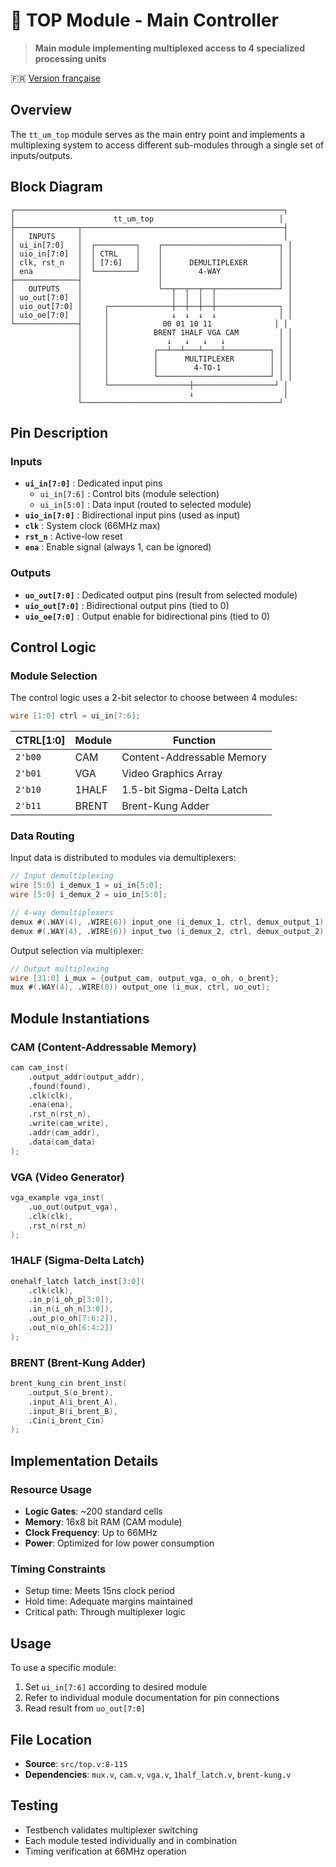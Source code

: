 # 🔀 TOP Module - Main Controller

> **Main module implementing multiplexed access to 4 specialized processing units**

🇫🇷 [Version française](top_FR.md)

## Overview

The `tt_um_top` module serves as the main entry point and implements a multiplexing system to access different sub-modules through a single set of inputs/outputs.

## Block Diagram

```
┌────────────────────────────────────────────────────────────┐
│                      tt_um_top                            │
├──────────────┬─────────────────────────────────────────────┤
│   INPUTS     │                                             │
│ ui_in[7:0]   │  ┌─────────┐    ┌──────────────────────────┐ │
│ uio_in[7:0]  │  │ CTRL    │    │                          │ │
│ clk, rst_n   │  │ [7:6]   │    │      DEMULTIPLEXER       │ │
│ ena          │  └─────────┘    │        4-WAY             │ │
├──────────────┤                 │                          │ │
│   OUTPUTS    │                 └──┬──┬──┬──┬──────────────┘ │
│ uo_out[7:0]  │                    │  │  │  │                │
│ uio_out[7:0] │     ┌──────────────┼──┼──┼──┼──────────────┐ │
│ uio_oe[7:0]  │     │              ↓  ↓  ↓  ↓              │ │
└──────────────┤     │            00 01 10 11              │ │
               │     │          BRENT 1HALF VGA CAM         │ │
               │     │             ↓   ↓   ↓   ↓            │ │
               │     │          ┌──┴──┴───┴────┴──────────┐ │ │
               │     │          │      MULTIPLEXER        │ │ │
               │     │          │        4-TO-1           │ │ │
               │     │          └─────────────────────────┘ │ │
               │     └──────────────────┼──────────────────┘ │
               │                        ↓                    │
               └────────────────────────────────────────────┘
```

## Pin Description

### Inputs
- **`ui_in[7:0]`** : Dedicated input pins
  - `ui_in[7:6]` : Control bits (module selection)
  - `ui_in[5:0]` : Data input (routed to selected module)
- **`uio_in[7:0]`** : Bidirectional input pins (used as input)
- **`clk`** : System clock (66MHz max)
- **`rst_n`** : Active-low reset
- **`ena`** : Enable signal (always 1, can be ignored)

### Outputs
- **`uo_out[7:0]`** : Dedicated output pins (result from selected module)
- **`uio_out[7:0]`** : Bidirectional output pins (tied to 0)
- **`uio_oe[7:0]`** : Output enable for bidirectional pins (tied to 0)

## Control Logic

### Module Selection

The control logic uses a 2-bit selector to choose between 4 modules:

```verilog
wire [1:0] ctrl = ui_in[7:6];
```

| CTRL[1:0] | Module | Function |
|-----------|--------|----------|
| `2'b00` | CAM | Content-Addressable Memory |
| `2'b01` | VGA | Video Graphics Array |
| `2'b10` | 1HALF | 1.5-bit Sigma-Delta Latch |
| `2'b11` | BRENT | Brent-Kung Adder |

### Data Routing

Input data is distributed to modules via demultiplexers:

```verilog
// Input demultiplexing
wire [5:0] i_demux_1 = ui_in[5:0];
wire [5:0] i_demux_2 = uio_in[5:0];

// 4-way demultiplexers
demux #(.WAY(4), .WIRE(6)) input_one (i_demux_1, ctrl, demux_output_1);
demux #(.WAY(4), .WIRE(6)) input_two (i_demux_2, ctrl, demux_output_2);
```

Output selection via multiplexer:

```verilog
// Output multiplexing
wire [31:0] i_mux = {output_cam, output_vga, o_oh, o_brent};
mux #(.WAY(4), .WIRE(8)) output_one (i_mux, ctrl, uo_out);
```

## Module Instantiations

### CAM (Content-Addressable Memory)
```verilog
cam cam_inst(
    .output_addr(output_addr),
    .found(found),
    .clk(clk),
    .ena(ena),
    .rst_n(rst_n),
    .write(cam_write),
    .addr(cam_addr),
    .data(cam_data)
);
```

### VGA (Video Generator)
```verilog
vga_example vga_inst(
    .uo_out(output_vga),
    .clk(clk),
    .rst_n(rst_n)
);
```

### 1HALF (Sigma-Delta Latch)
```verilog
onehalf_latch latch_inst[3:0](
    .clk(clk),
    .in_p(i_oh_p[3:0]),
    .in_n(i_oh_n[3:0]),
    .out_p(o_oh[7:6:2]),
    .out_n(o_oh[6:4:2])
);
```

### BRENT (Brent-Kung Adder)
```verilog
brent_kung_cin brent_inst(
    .output_S(o_brent),
    .input_A(i_brent_A),
    .input_B(i_brent_B),
    .Cin(i_brent_Cin)
);
```

## Implementation Details

### Resource Usage
- **Logic Gates**: ~200 standard cells
- **Memory**: 16x8 bit RAM (CAM module)
- **Clock Frequency**: Up to 66MHz
- **Power**: Optimized for low power consumption

### Timing Constraints
- Setup time: Meets 15ns clock period
- Hold time: Adequate margins maintained
- Critical path: Through multiplexer logic

## Usage

To use a specific module:
1. Set `ui_in[7:6]` according to desired module
2. Refer to individual module documentation for pin connections
3. Read result from `uo_out[7:0]`

## File Location
- **Source**: `src/top.v:8-115`
- **Dependencies**: `mux.v`, `cam.v`, `vga.v`, `1half_latch.v`, `brent-kung.v`

## Testing
- Testbench validates multiplexer switching
- Each module tested individually and in combination
- Timing verification at 66MHz operation